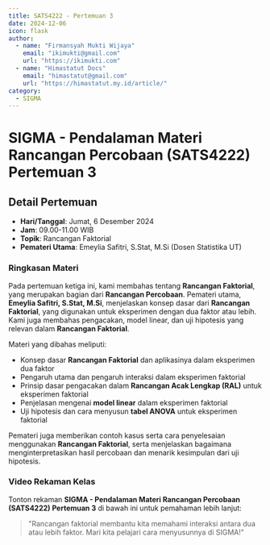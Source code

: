 ```yaml
--- 
title: SATS4222 - Pertemuan 3
date: 2024-12-06
icon: flask
author:
  - name: "Firmansyah Mukti Wijaya"
    email: "ikimukti@gmail.com"
    url: "https://ikimukti.com"
  - name: "Himastatut Docs"
    email: "himastatut@gmail.com"
    url: "https://himastatut.my.id/article/"
category:
  - SIGMA
--- 
```


# SIGMA - Pendalaman Materi Rancangan Percobaan (SATS4222) Pertemuan 3

## Detail Pertemuan

- **Hari/Tanggal**: Jumat, 6 Desember 2024
- **Jam**: 09.00-11.00 WIB
- **Topik**: Rancangan Faktorial
- **Pemateri Utama**: Emeylia Safitri, S.Stat, M.Si (Dosen Statistika UT)

### Ringkasan Materi
Pada pertemuan ketiga ini, kami membahas tentang **Rancangan Faktorial**, yang merupakan bagian dari **Rancangan Percobaan**. Pemateri utama, **Emeylia Safitri, S.Stat, M.Si**, menjelaskan konsep dasar dari **Rancangan Faktorial**, yang digunakan untuk eksperimen dengan dua faktor atau lebih. Kami juga membahas pengacakan, model linear, dan uji hipotesis yang relevan dalam **Rancangan Faktorial**.

Materi yang dibahas meliputi:
- Konsep dasar **Rancangan Faktorial** dan aplikasinya dalam eksperimen dua faktor
- Pengaruh utama dan pengaruh interaksi dalam eksperimen faktorial
- Prinsip dasar pengacakan dalam **Rancangan Acak Lengkap (RAL)** untuk eksperimen faktorial
- Penjelasan mengenai **model linear** dalam eksperimen faktorial
- Uji hipotesis dan cara menyusun **tabel ANOVA** untuk eksperimen faktorial

Pemateri juga memberikan contoh kasus serta cara penyelesaian menggunakan **Rancangan Faktorial**, serta menjelaskan bagaimana menginterpretasikan hasil percobaan dan menarik kesimpulan dari uji hipotesis.

### Video Rekaman Kelas
Tonton rekaman **SIGMA - Pendalaman Materi Rancangan Percobaan (SATS4222) Pertemuan 3** di bawah ini untuk pemahaman lebih lanjut:

<VidStack
  src="https://www.youtube.com/watch?v=O2MbivsHfjw"
  title="SIGMA - Pendalaman Materi Rancangan Percobaan (SATS4222) Pertemuan 3"
/>

> "Rancangan faktorial membantu kita memahami interaksi antara dua atau lebih faktor. Mari kita pelajari cara menyusunnya di SIGMA!"


<GitContributors />
<GitChangelog />